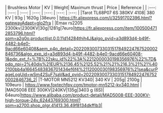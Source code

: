 | Brushless Motor | KV | Weight| Maximum thrust | Price | Reference |
| :---: | :---: | :---: | :---: | :---: | :---: |  :---: |
|Tarot TL68P07 6S 380KV 4108| 380 KV | 93g | 1620g |38euro | https://fr.aliexpress.com/i/32591702396.html?gatewayAdapt=glo2fra |
|Emax rs2205 2300kv|2300KV|30g|1281g|7euro|https://fr.aliexpress.com/item/1005004712853796.html?spm=a2g0o.productlist.0.0.11d14284thih4J&algo_pvid=a3d893d4-b49f-4482-b4e0-9acd66e60408&aem_p4p_detail=202209300733031517849224767520002846736&algo_exp_id=a3d893d4-b49f-4482-b4e0-9acd66e60408-1&pdp_ext_f=%7B%22sku_id%22%3A%2212000030198356976%22%7D&pdp_npi=2%40dis%21EUR%2136.45%2125.52%21%21%216.3%21%21%402100bb4a16645483836701434ef6f4%2112000030198356976%21sea&curPageLogUid=wSm42SuF7saV&ad_pvid=202209300733031517849224767520002846736_2|
|T-MOTOR MN5212 KV340| 340 KV | 205g| 2100g | 109euro | https://www.foxtechfpv.com/tmotor-mn5212-kv340.html |
|MAD5008 EEE 300KV|240KV|135g|3403 g (6S)| 64euro|https://www.alibaba.com/product-detail/MAD5008-EEE-300KV-high-torque-24v_62443769300.html?spm=a2700.shop_plgr.41413.36.49f8134dkfflb3|
